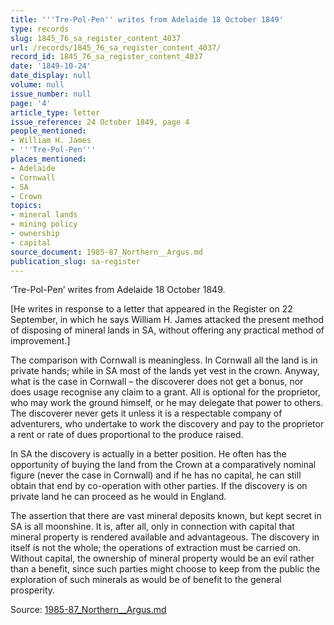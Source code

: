 ```yaml
---
title: '''Tre-Pol-Pen'' writes from Adelaide 18 October 1849'
type: records
slug: 1845_76_sa_register_content_4037
url: /records/1845_76_sa_register_content_4037/
record_id: 1845_76_sa_register_content_4037
date: '1849-10-24'
date_display: null
volume: null
issue_number: null
page: '4'
article_type: letter
issue_reference: 24 October 1849, page 4
people_mentioned:
- William H. James
- '''Tre-Pol-Pen'''
places_mentioned:
- Adelaide
- Cornwall
- SA
- Crown
topics:
- mineral lands
- mining policy
- ownership
- capital
source_document: 1985-87_Northern__Argus.md
publication_slug: sa-register
---
```


‘Tre-Pol-Pen’ writes from Adelaide 18 October 1849.

[He writes in response to a letter that appeared in the Register on 22 September, in which he says William H. James attacked the present method of disposing of mineral lands in SA, without offering any practical method of improvement.]

The comparison with Cornwall is meaningless.  In Cornwall all the land is in private hands; while in SA most of the lands yet vest in the crown.  Anyway, what is the case in Cornwall – the discoverer does not get a bonus, nor does usage recognise any claim to a grant.  All is optional for the proprietor, who may work the ground himself, or he may delegate that power to others.  The discoverer never gets it unless it is a respectable company of adventurers, who undertake to work the discovery and pay to the proprietor a rent or rate of dues proportional to the produce raised.

In SA the discovery is actually in a better position.  He often has the opportunity of buying the land from the Crown at a comparatively nominal figure (never the case in Cornwall) and if he has no capital, he can still obtain that end by co-operation with other parties.  If the discovery is on private land he can proceed as he would in England.

The assertion that there are vast mineral deposits known, but kept secret in SA is all moonshine.  It is, after all, only in connection with capital that mineral property is rendered available and advantageous.  The discovery in itself is not the whole; the operations of extraction must be carried on.  Without capital, the ownership of mineral property would be an evil rather than a benefit, since such parties might choose to keep from the public the exploration of such minerals as would be of benefit to the general prosperity.

Source: [1985-87_Northern__Argus.md](/downloads/markdown/1985-87_Northern__Argus.md)
